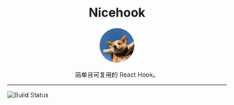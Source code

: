 <div align="center">
  <h1>Nicehook</h1>

  <img
    height="80"
    width="80"
    alt="goat"
    style="border-radius: 40px"
    src="./material/dog.png"
  />

  <p>简单且可复用的 React Hook。</p>
</div>
<hr />
<!-- prettier-ignore-start -->

![Build Status](https://github.com/robot12580/nicehook/actions/workflows/ci.yml/badge.svg)

<!-- prettier-ignore-end -->
